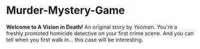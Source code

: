 # Murder-Mystery-Game
**Welcome to A Vision in Death!**
An original story by *Yeoman*.
You're a freshly promoted homicide detective on your first crime scene.
And you can tell when you first walk in... this case will be interesting.